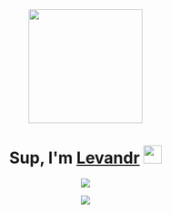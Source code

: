 <div id="header" align="center">
  <img src="https://media.giphy.com/media/2IudUHdI075HL02Pkk/giphy.gif" width="200"/>
</div>

<h1 align="center">Sup, I'm <a href="https://t.me/leevandr" target="_blank">Levandr</a> 
<img src="https://github.com/blackcater/blackcater/raw/main/images/Hi.gif" height="32"/></h1>

<p align="center">
  <a href="https://github.com/Leevandr" style="text-decoration: none;">
    <img src="https://readme-typing-svg.demolab.com/?lines=Back-end+Dev+-+Java+Core%2C+Spring+Framework&font=Fira%20Code&center=true&width=550&height=70"/>
  </a>
</p>





<p align="center">
  <a href="https://github.com/Leevandr" style="text-decoration: none;">
    <img src="https://github-profile-summary-cards.vercel.app/api/cards/profile-details?username=leevandr&theme=solarized_dark"/>
  </a>
</p>









